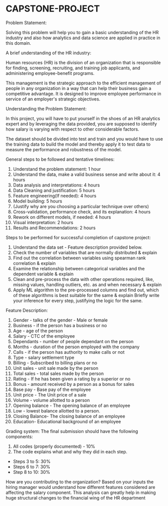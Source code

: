 # CAPSTONE-PROJECT
Problem Statement:

Solving this problem will help you to gain a basic understanding of the HR industry and also how analytics and data science are applied in practice in this domain.

A brief understanding of the HR industry:

Human resources (HR) is the division of an organization that is responsible for finding, screening, recruiting, and training job applicants, and administering employee-benefit programs.

This management is the strategic approach to the efficient management of people in any organization in a way that can help their business gain a competitive advantage. It is designed to improve employee performance in service of an employer's strategic objectives.

Understanding the Problem Statement:

In this project, you will have to put yourself in the shoes of an HR analytics expert and by leveraging the data provided, you are supposed to identify how salary is varying with respect to other considerable factors.

The dataset should be divided into test and train and you would have to use the training data to build the model and thereby apply it to test data to measure the performance and robustness of the model.

General steps to be followed and tentative timelines:

1. Understand the problem statement: 1 hour
2. Understand the data, make a valid business sense and write about it: 4 hours
3. Data analysis and interpretations: 4 hours
4. Data Cleaning and justification: 5 hours
5. Feature engineering(If needed): 4 hours
6. Model building: 5 hours
7. (Justify why are you choosing a particular technique over others)
8. Cross-validation, performance check, and its explanation: 4 hours
9. Rework on different models, if needed: 4 hours
10. Visual interpretation: 2 hours
11. Results and Recommendations: 2 hours

Steps to be performed for successful completion of capstone project:

1. Understand the data set - Feature description provided below.
2. Check the number of variables that are normally distributed & explain
3. Find out the correlation between variables using spearman rank correlation & explain
4. Examine the relationship between categorical variables and the dependent variable & explain
5. Clean and pre-process the data with other operations required, like, missing values, handling outliers, etc. as and when necessary & explain
6. Apply ML algorithm to the pre-processed columns and find out, which of these algorithms is best suitable for the same & explain
Briefly write your inference for every step, justifying the logic for the same.


Feature Description:

1. Gender - talks of the gender - Male or female
2. Business - if the person has a business or no
3. Age - age of the person
4. Salary - CTC of the employee
5. Dependants - number of people dependant on the person
6. Months - duration of the person employed with the company
7. Calls - if the person has authority to make calls or not
8. Type - salary settlement type
9. Billing - Subscribed to billing plans or no
10. Unit sales - unit sale made by the person
11. Total sales - total sales made by the person
12. Rating - If he has been given a rating by a superior or no
13. Bonus - amount received by a person as a bonus for sales
14. Base pay - Base pay of the employee
15. Unit price - The Unit price of a sale
16. Volume - volume allotted to a person
17. Opening balance - The opening balance of an employee
18. Low - lowest balance allotted to a person.
19. Closing Balance- The closing balance of an employee
20. Education- Educational background of an employee

Grading system:
The final submission should have the following components:

1. All codes (properly documented) - 10%
2. The code explains what and why they did in each step.
- Steps 3 to 5: 30%
- Steps 6 to 7: 30%
- Step 8 to 10: 30%

How are you contributing to the organization?
Based on your inputs the hiring manager would understand how different features considered are affecting the salary component. This analysis can greatly help in making huge structural changes to the financial wing of the HR department


